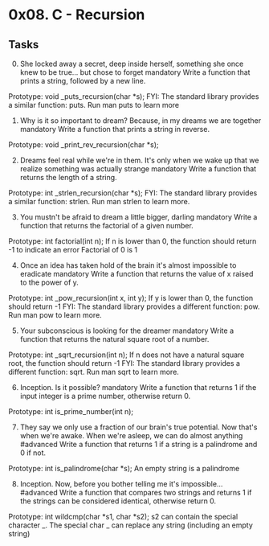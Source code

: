 # 0x08. C - Recursion

## Tasks

0. She locked away a secret, deep inside herself, something she once knew to be true... but chose to forget
   mandatory
   Write a function that prints a string, followed by a new line.

Prototype: void \_puts_recursion(char \*s);
FYI: The standard library provides a similar function: puts. Run man puts to learn more

1. Why is it so important to dream? Because, in my dreams we are together
   mandatory
   Write a function that prints a string in reverse.

Prototype: void \_print_rev_recursion(char \*s);

2. Dreams feel real while we're in them. It's only when we wake up that we realize something was actually strange
   mandatory
   Write a function that returns the length of a string.

Prototype: int \_strlen_recursion(char \*s);
FYI: The standard library provides a similar function: strlen. Run man strlen to learn more.

3. You mustn't be afraid to dream a little bigger, darling
   mandatory
   Write a function that returns the factorial of a given number.

Prototype: int factorial(int n);
If n is lower than 0, the function should return -1 to indicate an error
Factorial of 0 is 1

4. Once an idea has taken hold of the brain it's almost impossible to eradicate
   mandatory
   Write a function that returns the value of x raised to the power of y.

Prototype: int \_pow_recursion(int x, int y);
If y is lower than 0, the function should return -1
FYI: The standard library provides a different function: pow. Run man pow to learn more.

5. Your subconscious is looking for the dreamer
   mandatory
   Write a function that returns the natural square root of a number.

Prototype: int \_sqrt_recursion(int n);
If n does not have a natural square root, the function should return -1
FYI: The standard library provides a different function: sqrt. Run man sqrt to learn more.

6. Inception. Is it possible?
   mandatory
   Write a function that returns 1 if the input integer is a prime number, otherwise return 0.

Prototype: int is_prime_number(int n);

7. They say we only use a fraction of our brain's true potential. Now that's when we're awake. When we're asleep, we can do almost anything
   #advanced
   Write a function that returns 1 if a string is a palindrome and 0 if not.

Prototype: int is_palindrome(char \*s);
An empty string is a palindrome

8. Inception. Now, before you bother telling me it's impossible...
   #advanced
   Write a function that compares two strings and returns 1 if the strings can be considered identical, otherwise return 0.

Prototype: int wildcmp(char *s1, char *s2);
s2 can contain the special character _.
The special char _ can replace any string (including an empty string)
